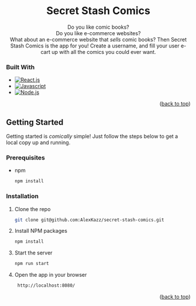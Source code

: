 <div>
<h1 align="center">Secret Stash Comics</h1>

<p align="center">
Do you like comic books? 
<br />
Do you like e-commerce websites?
<br />
  What about an e-commerce website that <em>sells</em> comic books?
Then Secret Stash Comics is the app for you!
Create a username, and fill your user e-cart up with all the comics you could ever want.
</p>
</div>

### Built With

- [![React.js][react.js]][react-url]
- [![Javascript][javascript]][javascript-url]
- [![Node.js][node.js]][node.js-url]

<p align="right">(<a href="#readme-top">back to top</a>)</p>

## Getting Started

Getting started is *comically* simple! Just follow the steps below to get a local copy up and running.

### Prerequisites

- npm
  ```sh
  npm install
  ```

### Installation

1. Clone the repo
   ```sh
   git clone git@github.com:AlexKazz/secret-stash-comics.git
   ```
2. Install NPM packages
   ```sh
   npm install
   ```
3. Start the server
   ```js
   npm run start
   ```
4. Open the app in your browser
   ```sh
    http://localhost:8080/
   ```

<p align="right">(<a href="#readme-top">back to top</a>)</p>

[react.js]: https://img.shields.io/badge/React-20232A?style=for-the-badge&logo=react&logoColor=61DAFB
[react-url]: https://reactjs.org/
[javascript]: https://img.shields.io/badge/JavaScript-F7DF1E?style=for-the-badge&logo=javascript&logoColor=black
[javascript-url]: https://www.javascript.com/
[node.js]: https://img.shields.io/badge/Node.js-43853D?style=for-the-badge&logo=node.js&logoColor=white
[node.js-url]: https://nodejs.org/en/
